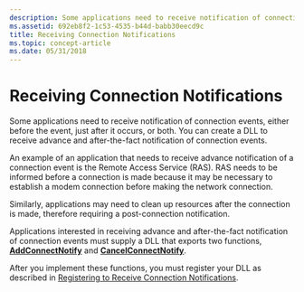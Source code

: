 ```yaml
---
description: Some applications need to receive notification of connection events, either before the event, just after it occurs, or both. You can create a DLL to receive advance and after-the-fact notification of connection events.
ms.assetid: 692eb8f2-1c53-4535-b44d-babb30eecd9c
title: Receiving Connection Notifications
ms.topic: concept-article
ms.date: 05/31/2018
---
```


# Receiving Connection Notifications

Some applications need to receive notification of connection events, either before the event, just after it occurs, or both. You can create a DLL to receive advance and after-the-fact notification of connection events.

An example of an application that needs to receive advance notification of a connection event is the Remote Access Service (RAS). RAS needs to be informed before a connection is made because it may be necessary to establish a modem connection before making the network connection.

Similarly, applications may need to clean up resources after the connection is made, therefore requiring a post-connection notification.

Applications interested in receiving advance and after-the-fact notification of connection events must supply a DLL that exports two functions, [**AddConnectNotify**](/windows/desktop/api/Npapi/nf-npapi-addconnectnotify) and [**CancelConnectNotify**](/windows/desktop/api/Npapi/nf-npapi-cancelconnectnotify).

After you implement these functions, you must register your DLL as described in [Registering to Receive Connection Notifications](registering-to-receive-connection-notifications.md).

 

 



